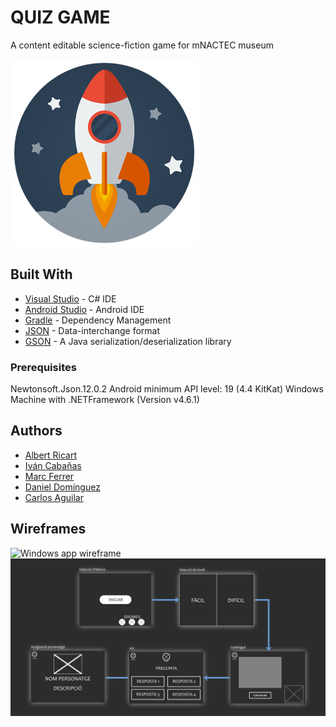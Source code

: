 # QUIZ GAME

A content editable science-fiction game for mNACTEC museum 

![Image of a Rocket](https://raw.githubusercontent.com/Marc-Ferrer-Castillo/ABP/master/App%20Escritorio/UI/Imagenes/rocket.png)


## Built With

* [Visual Studio](https://visualstudio.microsoft.com/) - C# IDE
* [Android Studio](https://developer.android.com/studio) - Android IDE
* [Gradle](https://gradle.org/) - Dependency Management
* [JSON](http://www.json.org/) - Data-interchange format 
* [GSON](https://github.com/google/gson) - A Java serialization/deserialization library
 
### Prerequisites

Newtonsoft.Json.12.0.2
Android minimum API level: 19 (4.4 KitKat)
Windows Machine with .NETFramework (Version v4.6.1)

## Authors

* [Albert Ricart](https://github.com/albertricart)
* [Iván Cabañas](https://github.com/ivancg86)
* [Marc Ferrer](https://github.com/ivancg86)
* [Daniel Domínguez](https://github.com/danieldodi)
* [Carlos Aguilar](https://github.com/aguilar3061)

## Wireframes
![Windows app wireframe](https://github.com/Marc-Ferrer-Castillo/ABP/blob/master/Recursos/Wireframes/WireFrame%20App%20Windows.jpg)
![Android app wireframe](https://github.com/Marc-Ferrer-Castillo/ABP/blob/master/Recursos/Wireframes/Wireframe%20APP%20Android.png)
